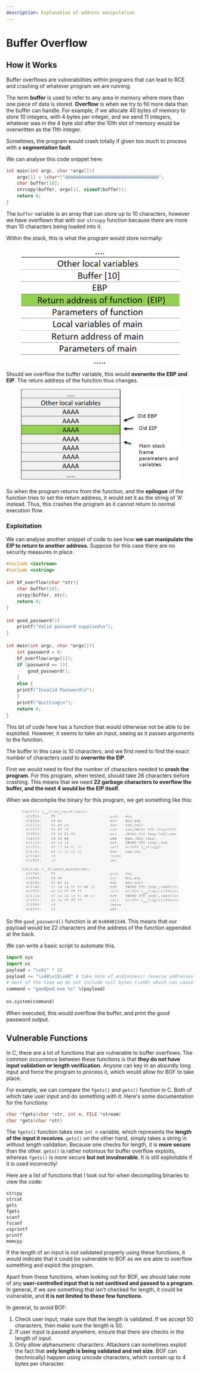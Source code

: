 ```yaml
---
description: Explanation of address manipulation
---
```


# Buffer Overflow

## How it Works

Buffer overflows are vulnerabilities within programs that can lead to RCE and crashing of whatever program we are running.&#x20;

The term **buffer** is used to refer to any area in memory where more than one piece of data is stored. **Overflow** is when we try to fill more data than the buffer can handle. For example, if we allocate 40 bytes of memory to store 10 integers, with 4 bytes per integer, and we send 11 integers, whatever was in the 4 byte slot after the 10th slot of memory would be overwritten as the 11th integer.

Sometimes, the program would crash totally if given too much to process with a **segmentation fault**.&#x20;

We can analyse this code snippet here:

```c
int main(int argc, char *argv[]){
    argv[1] = (char*)"AAAAAAAAAAAAAAAAAAAAAAAAAAAAAAAAAAA";
    char buffer[10];
    strcopy(buffer, argv[1], sizeof(buffer));
    return 0;
}
```

The `buffer` variable is an array that can store up to 10 characters, however we have overflown that with our `strcopy` function because there are more than 10 characters being loaded into it.

Within the stack, this is what the program would store normally:

<figure><img src="../../.gitbook/assets/image (91) (2) (2).png" alt=""><figcaption></figcaption></figure>

Should we overflow the buffer variable, this would **overwrite the EBP and EIP**. The return address of the function thus changes.

<figure><img src="../../.gitbook/assets/image (14) (3).png" alt=""><figcaption></figcaption></figure>

So when the program returns from the function, and the **epilogue** of the function tries to set the return address, it would set it as the string of 'A' instead. Thus, this crashes the program as it cannot return to normal execution flow.&#x20;

### Exploitation

We can analyse another snippet of code to see how **we can manipulate the EIP to return to another address.** Suppose for this case there are no security measures in place.

```cpp
#include <iostream>
#include <cstring>

int bf_overflow(char *str){
    char buffer[10];
    strpy(buffer, str);
    return 0;
}

int good_password(){
    printf("Valid password supplied\n");
}

int main(int argc, char *argv[]){
    int password = 0;
    bf_overflow(argv[1]);
    if (password == 1){
        good_password();
    }
    else {
    printf("Invalid Password\n");
    }
    printf("Quitting\n");
    return 0;
}
```

This bit of code here has a function that would otherwise not be able to be exploited. However, it seems to take an input, seeing as it passes arguments to the function.&#x20;

The buffer in this case is 10 characters, and we first need to find the exact number of characters used to **overwrite the EIP**.&#x20;

First we would need to find the number of characters needed to **crash the program**. For this program, when tested, should take 26 characters before crashing. This means that we need **22 garbage characters to overflow the buffer, and the next 4 would be the EIP itself**.

When we decompile the binary for this program, we get something like this:

<figure><img src="../../.gitbook/assets/image (15) (1) (1).png" alt=""><figcaption></figcaption></figure>

So the `good_password()` function is at `0x00401548`. This means that our payload would be 22 characters and the address of the function appended at the back.

We can write a basic script to automate this.

```python
import sys
import os
payload = "\x41" * 22
payload += "\x48\x15\x40" # take note of endianness! reverse addresses if needed
# most of the time we do not include null bytes (\x00) which can cause corruption of memory
command = "goodpwd.exe %s" %(payload)

os.system(command)
```

When executed, this would overflow the buffer, and print the good password output.&#x20;

## Vulnerable Functions

In C, there are a lot of functions that are vulnerable to buffer overflows. The common occurrence between these functions is that **they do not have input validation or length verification**. Anyone can key in an absurdly long input and force the program to process it, which would allow for BOF to take place.

For example, we can compare the `fgets()` and `gets()` function in C. Both of which take user input and do something with it. Here's some documentation for the functions:

```c
char *fgets(char *str, int n, FILE *stream)
char *gets(char *str)
```

The `fgets()` function takes one `int n` variable, which represents the **length of the input it receives**. `gets()` on the other hand, simply takes a string in without length validation. Because one checks for length, it is **more secure** than the other. `gets()` is rather notorious for buffer overflow exploits, whereas `fgets()` is more secure **but not invulnerable**. It is still exploitable if it is used incorrectly!

Here are a list of functions that I look out for when decompiling binaries to view the code:

```
strcpy
strcat
gets
fgets
scanf
fscanf
vsprintf
printf
memcpy
```

If the length of an input is not validated properly using these functions, it would indicate that it could be vulnerable to BOF as we are able to overflow something and exploit the program.&#x20;

Apart from these functions, when looking out for BOF, we should take note of any **user-controlled input that is not sanitised and passed to a program**. In general, if we see something that isn't checked for length, it could be vulnerable, and **it is not limited to these few functions**.&#x20;

In general, to avoid BOF:

1. Check user input, make sure that the length is validated. If we accept 50 characters, then make sure the length is 50.
2. If user input is passed anywhere, ensure that there are checks in the length of input.
3. Only allow alphanumeric characters. Attackers can sometimes exploit the fact that **only length is being validated and not size**. BOF can (technically) happen using unicode characters, which contain up to 4 bytes per character.&#x20;
